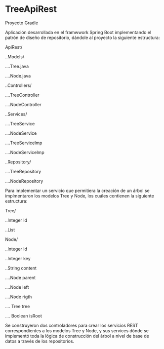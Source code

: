 # TreeApiRest

Proyecto Gradle

Aplicación desarrollada en el framwwork Spring Boot implementando el patrón de diseño de repositorio, dándole al proyecto la siguiente estructura:

ApiRest/

..Models/

....Tree.java

....Node.java

..Controllers/

....TreeController

....NodeController

..Services/

....TreeService

....NodeService

....TreeServiceImp

....NodeServiceImp

..Repository/

....TreeRepository

....NodeRepository

Para implementar un servicio que permitiera la creación de un árbol se implmentaron los modelos Tree y Node, los cuáles contienen la siguiente estructura:

Tree/

..Integer Id

..List<Nodes>
  
Node/

..Integer Id

..Integer key

..String content

....Node parent

....Node left

....Node rigth

.... Tree tree

.... Boolean isRoot

  
Se construyeron dos controladores para crear los servicios REST correspondientes a los modelos Tree y Node, y sus services dónde se implementó toda la lógica de construcción del árbol a nivel de base de datos a través de los repositorios.
